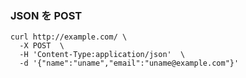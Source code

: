 ### JSON を POST

```
curl http://example.com/ \
  -X POST  \
  -H 'Content-Type:application/json'  \
  -d '{"name":"uname","email":"uname@example.com"}'
```
